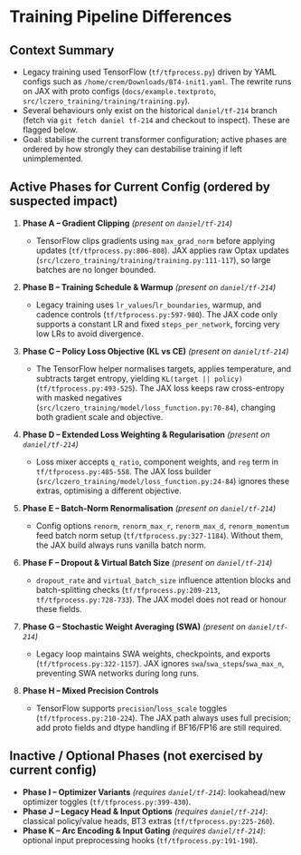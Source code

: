 # Training Pipeline Differences

## Context Summary
- Legacy training used TensorFlow (`tf/tfprocess.py`) driven by YAML configs such as `/home/crem/Downloads/BT4-init1.yaml`. The rewrite runs on JAX with proto configs (`docs/example.textproto`, `src/lczero_training/training/training.py`).
- Several behaviours only exist on the historical `daniel/tf-214` branch (fetch via `git fetch daniel tf-214` and checkout to inspect). These are flagged below.
- Goal: stabilise the current transformer configuration; active phases are ordered by how strongly they can destabilise training if left unimplemented.

## Active Phases for Current Config (ordered by suspected impact)
1. **Phase A – Gradient Clipping** *(present on `daniel/tf-214`)*
   - TensorFlow clips gradients using `max_grad_norm` before applying updates (`tf/tfprocess.py:806-808`). JAX applies raw Optax updates (`src/lczero_training/training/training.py:111-117`), so large batches are no longer bounded.

2. **Phase B – Training Schedule & Warmup** *(present on `daniel/tf-214`)*
   - Legacy training uses `lr_values`/`lr_boundaries`, warmup, and cadence controls (`tf/tfprocess.py:597-980`). The JAX code only supports a constant LR and fixed `steps_per_network`, forcing very low LRs to avoid divergence.

3. **Phase C – Policy Loss Objective (KL vs CE)** *(present on `daniel/tf-214`)*
   - The TensorFlow helper normalises targets, applies temperature, and subtracts target entropy, yielding `KL(target || policy)` (`tf/tfprocess.py:493-525`). The JAX loss keeps raw cross-entropy with masked negatives (`src/lczero_training/model/loss_function.py:70-84`), changing both gradient scale and objective.

4. **Phase D – Extended Loss Weighting & Regularisation** *(present on `daniel/tf-214`)*
   - Loss mixer accepts `q_ratio`, component weights, and `reg` term in `tf/tfprocess.py:485-558`. The JAX loss builder (`src/lczero_training/model/loss_function.py:24-84`) ignores these extras, optimising a different objective.

5. **Phase E – Batch-Norm Renormalisation** *(present on `daniel/tf-214`)*
   - Config options `renorm`, `renorm_max_r`, `renorm_max_d`, `renorm_momentum` feed batch norm setup (`tf/tfprocess.py:327-1184`). Without them, the JAX build always runs vanilla batch norm.

6. **Phase F – Dropout & Virtual Batch Size** *(present on `daniel/tf-214`)*
   - `dropout_rate` and `virtual_batch_size` influence attention blocks and batch-splitting checks (`tf/tfprocess.py:209-213`, `tf/tfprocess.py:728-733`). The JAX model does not read or honour these fields.

7. **Phase G – Stochastic Weight Averaging (SWA)** *(present on `daniel/tf-214`)*
   - Legacy loop maintains SWA weights, checkpoints, and exports (`tf/tfprocess.py:322-1157`). JAX ignores `swa`/`swa_steps`/`swa_max_n`, preventing SWA networks during long runs.

8. **Phase H – Mixed Precision Controls**
   - TensorFlow supports `precision`/`loss_scale` toggles (`tf/tfprocess.py:210-224`). The JAX path always uses full precision; add proto fields and dtype handling if BF16/FP16 are still required.

## Inactive / Optional Phases (not exercised by current config)
- **Phase I – Optimizer Variants** *(requires `daniel/tf-214`)*: lookahead/new optimizer toggles (`tf/tfprocess.py:399-430`).
- **Phase J – Legacy Head & Input Options** *(requires `daniel/tf-214`)*: classical policy/value heads, BT3 extras (`tf/tfprocess.py:225-260`).
- **Phase K – Arc Encoding & Input Gating** *(requires `daniel/tf-214`)*: optional input preprocessing hooks (`tf/tfprocess.py:191-198`).

